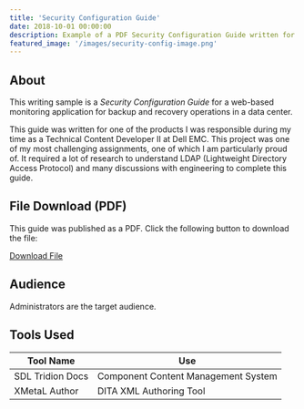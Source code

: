 ```yaml
---
title: 'Security Configuration Guide'
date: 2018-10-01 00:00:00
description: Example of a PDF Security Configuration Guide written for administrators using DITA XML topic-based authoring.
featured_image: '/images/security-config-image.png'
---
```


## About

This writing sample is a <em>Security Configuration Guide</em> for a web-based monitoring application for backup and recovery operations in a data center. 

This guide was written for one of the products I was responsible during my time as a Technical Content Developer II at Dell EMC. This project was one of my most challenging assignments, one of which I am particularly proud of. It required a lot of research to understand LDAP (Lightweight Directory Access Protocol) and many discussions with engineering to complete this guide. 

## File Download (PDF)

This guide was published as a PDF. Click the following button to download the file:

<a href="/uploads/Data Protection Central 18.2 Security Configuration Guide.pdf" class="button button--large">Download File <i class="fas fa-download"></i></a>

## Audience

Administrators are the target audience.

## Tools Used 

<table>
	<thead>
		<tr>
			<th>Tool Name</th>
			<th>Use</th>
		</tr>
	</thead>
	<tbody>
		<tr>
			<td>SDL Tridion Docs</td>
			<td>Component Content Management System</td>
		</tr>
		<tr>
			<td>XMetaL Author</td>
			<td>DITA XML Authoring Tool</td>
		</tr>
	</tbody>
</table>